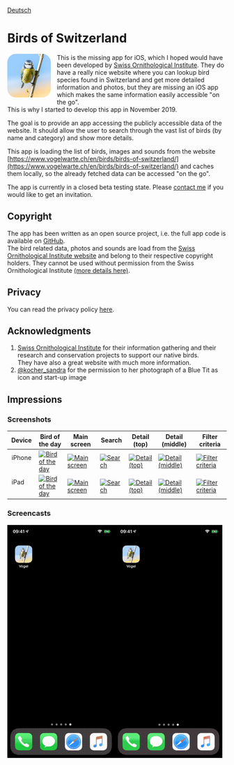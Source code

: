 [Deutsch](de/README.md)

#  Birds of Switzerland

<div class="dropshadow" style="float:left;vertical-align:text-top;padding-right:1em">
<img src="assets/AppIcon.png" alt="App icon" style="max-width: 100px;">
</div>

This is the missing app for iOS, which I hoped would have been developed by [Swiss Ornithological Institute](https://www.vogelwarte.ch/en/).
They do have a really nice website where you can lookup bird species found in Switzerland and get more detailed information and photos, but they are missing
an iOS app which makes the same information easily accessible "on the go".  
This is why I started to develop this app in November 2019.

The goal is to provide an app accessing the publicly accessible data of the website. It should allow the user to search through the vast list of birds (by name and category) and show more details.

This app is loading the list of birds, images and sounds from the website [https://www.vogelwarte.ch/en/birds/birds-of-switzerland/](https://www.vogelwarte.ch/en/birds/birds-of-switzerland/) and caches them locally, 
so the already fetched data can be accessed "on the go".

The app is currently in a closed beta testing state. Please [contact me](mailto:philipp_dev@gmx.net?subject=Swiss-Birds-App%20beta) if you would like to get an invitation.

## Copyright

The app has been written as an open source project, i.e. the full app code is available on [GitHub](https://github.com/pd95/Swiss-Birds-App).  
The bird related data, photos and sounds are load from the [Swiss Ornithological Institute website](https://www.vogelwarte.ch/en/) and belong to their respective copyright holders. They cannot be used without permission from the Swiss Ornithological Institute [(more details here)](https://www.vogelwarte.ch/en/vogelwarte/impressum).

## Privacy

You can read the privacy policy [here](privacy.md).

## Acknowledgments

1. [Swiss Ornithological Institute](https://www.vogelwarte.ch) for their information gathering and their research and conservation projects to support our native birds.    
They have also a great website with much more information.
2. [@kocher_sandra](https://twitter.com/kocher_sandra) for the permission to her photograph of a Blue Tit as icon and start-up image

## Impressions

### Screenshots

<table class="screenshots">
  <thead>
    <tr>
      <th>Device</th>
      <th>Bird of the day</th>
      <th>Main screen</th>
      <th>Search</th>
      <th>Detail (top)</th>
      <th>Detail (middle)</th>
      <th>Filter criteria</th>
    </tr>
  </thead>
  <tbody>
    <tr>
      <td style="vertical-align:top; padding: 10px">iPhone</td>
      <td><a href="/Swiss-Birds-App/screenshots/iPhone/English_00_BirdOfTheDay.jpeg"><img src="/Swiss-Birds-App/screenshots/iPhone/English_00_BirdOfTheDay.jpeg" width="100%" alt="Bird of the day"></a></td>
      <td><a href="/Swiss-Birds-App/screenshots/iPhone/English_01_Main.jpeg"><img src="/Swiss-Birds-App/screenshots/iPhone/English_01_Main.jpeg" width="100%" alt="Main screen"></a></td>
      <td><a href="/Swiss-Birds-App/screenshots/iPhone/English_02_Search.jpeg"><img src="/Swiss-Birds-App/screenshots/iPhone/English_02_Search.jpeg" width="100%" alt="Search"></a></td>
      <td><a href="/Swiss-Birds-App/screenshots/iPhone/English_03_Detail_Top.jpeg"><img src="/Swiss-Birds-App/screenshots/iPhone/English_03_Detail_Top.jpeg" width="100%" alt="Detail (top)"></a></td>
      <td><a href="/Swiss-Birds-App/screenshots/iPhone/English_04_Detail_Middle.jpeg"><img src="/Swiss-Birds-App/screenshots/iPhone/English_04_Detail_Middle.jpeg" width="100%" alt="Detail (middle)"></a></td>
      <td><a href="/Swiss-Birds-App/screenshots/iPhone/English_05_Filtercriteria.jpeg"><img src="/Swiss-Birds-App/screenshots/iPhone/English_05_Filtercriteria.jpeg" width="100%" alt="Filter criteria"></a></td>
    </tr>
    <tr>
      <td style="vertical-align:top; padding: 10px">iPad</td>
      <td><a href="/Swiss-Birds-App/screenshots/iPad/English_00_BirdOfTheDay.jpeg"><img src="/Swiss-Birds-App/screenshots/iPad/English_00_BirdOfTheDay.jpeg" width="100%" alt="Bird of the day"></a></td>
      <td><a href="/Swiss-Birds-App/screenshots/iPad/English_01_Main.jpeg"><img src="/Swiss-Birds-App/screenshots/iPad/English_01_Main.jpeg" width="100%" alt="Main screen"></a></td>
      <td><a href="/Swiss-Birds-App/screenshots/iPad/English_02_Search.jpeg"><img src="/Swiss-Birds-App/screenshots/iPad/English_02_Search.jpeg" width="100%" alt="Search"></a></td>
      <td><a href="/Swiss-Birds-App/screenshots/iPad/English_03_Detail_Top.jpeg"><img src="/Swiss-Birds-App/screenshots/iPad/English_03_Detail_Top.jpeg" width="100%" alt="Detail (top)"></a></td>
      <td><a href="/Swiss-Birds-App/screenshots/iPad/English_04_Detail_Middle.jpeg"><img src="/Swiss-Birds-App/screenshots/iPad/English_04_Detail_Middle.jpeg" width="100%" alt="Detail (middle)"></a></td>
      <td><a href="/Swiss-Birds-App/screenshots/iPad/English_05_Filtercriteria.jpeg"><img src="/Swiss-Birds-App/screenshots/iPad/English_05_Filtercriteria.jpeg" width="100%" alt="Filter criteria"></a></td>
    </tr>
  </tbody>
</table>

### Screencasts

<img src="assets/images/iPhoneX_01_Bird_Search_de.gif" alt="iPhone Bird Search" width="49%"><img src="assets/images/iPhoneX_02_Filter_Search_de.gif" alt="iPhone Filter Search" width="49%">
